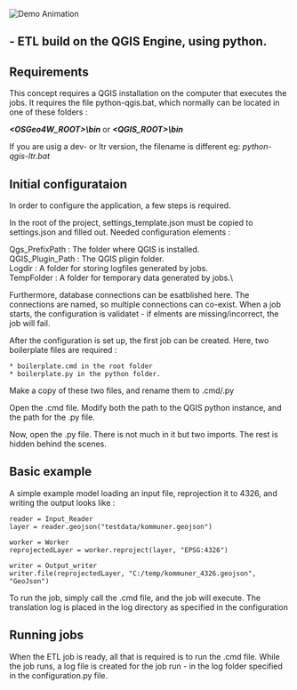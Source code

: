 ![Demo Animation](../ressources/images/logo.png?raw=true)
## - ETL build on the QGIS Engine, using python.
 
## Requirements 
This concept requires a QGIS installation on the computer that executes the jobs.
It requires the file python-qgis.bat, which normally can be
located in one of these folders :

**_<OSGeo4W_ROOT>\bin_** or **_<QGIS_ROOT>\bin_**

If you are usig a dev- or ltr version, the filename is different eg: _python-qgis-ltr.bat_

## Initial configurataion

In order to configure the application, a few steps is required.

In the root of the project, settings_template.json must be copied to settings.json and filled out.
Needed configuration elements :

Qgs_PrefixPath : The folder where QGIS is installed.\
QGIS_Plugin_Path : The QGIS pligin folder.\
Logdir : A folder for storing logfiles generated by jobs.\
TempFolder : A folder for temporary data generated by jobs.\

Furthermore, database connections can be esatblished here. The connections are named, so multiple connections can co-exist.
When a job starts, the configuration is validatet - if elments are missing/incorrect, the job will fail.

After the configuration is set up, the first job can be created.
Here, two boilerplate files are required : 

    * boilerplate.cmd in the root folder
    * boilerplate.py in the python folder.

Make a copy of these two files, and rename them to <YourProject> .cmd/.py

Open the <YourProject>.cmd file. Modify both the path to the QGIS python instance, and the path for the <YourProject>.py file.

Now, open the <YourProject>.py file. There is not much in it but two imports. The rest is hidden behind the scenes.

## Basic example

A simple example model loading an input file, reprojection it to 4326, and writing the output looks like :
```
reader = Input_Reader
layer = reader.geojson("testdata/kommuner.geojson")

worker = Worker
reprojectedLayer = worker.reproject(layer, "EPSG:4326")

writer = Output_writer
writer.file(reprojectedLayer, "C:/temp/kommuner_4326.geojson", "GeoJson")
```

To run the job, simply call the <YourProject>.cmd file, and the job will execute. The translation log is placed in the log directory as specified in the configuration


## Running jobs

When the ETL job is ready, all that is required is to run the <YourProject>.cmd file.
While the job runs, a log file is created for the job run - in the log folder specified in the configuration.py file.


